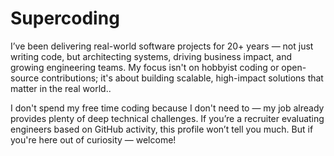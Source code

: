 # Supercoding

I’ve been delivering real-world software projects for 20+ years — not just writing code, but architecting systems, driving business impact, and growing engineering teams. My focus isn't on hobbyist coding or open-source contributions; it's about building scalable, high-impact solutions that matter in the real world..

I don't spend my free time coding because I don't need to — my job already provides plenty of deep technical challenges. If you’re a recruiter evaluating engineers based on GitHub activity, this profile won’t tell you much. But if you're here out of curiosity — welcome!
